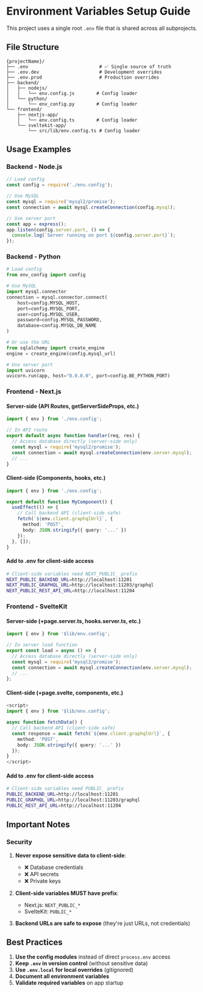 # Environment Variables Setup Guide

This project uses a single root `.env` file that is shared across all subprojects.

## File Structure

```
{projectName}/
├── .env                          # ✅ Single source of truth
├── .env.dev                      # Development overrides
├── .env.prod                     # Production overrides
├── backend/
│   ├── nodejs/
│   │   └── env.config.js        # Config loader
│   └── python/
│       └── env_config.py        # Config loader
└── frontend/
    ├── nextjs-app/
    │   └── env.config.ts        # Config loader
    └── sveltekit-app/
        └── src/lib/env.config.ts # Config loader
```

## Usage Examples

### Backend - Node.js

```javascript
// Load config
const config = require('./env.config');

// Use MySQL
const mysql = require('mysql2/promise');
const connection = await mysql.createConnection(config.mysql);

// Use server port
const app = express();
app.listen(config.server.port, () => {
  console.log(`Server running on port ${config.server.port}`);
});
```

### Backend - Python

```python
# Load config
from env_config import config

# Use MySQL
import mysql.connector
connection = mysql.connector.connect(
    host=config.MYSQL_HOST,
    port=config.MYSQL_PORT,
    user=config.MYSQL_USER,
    password=config.MYSQL_PASSWORD,
    database=config.MYSQL_DB_NAME
)

# Or use the URL
from sqlalchemy import create_engine
engine = create_engine(config.mysql_url)

# Use server port
import uvicorn
uvicorn.run(app, host="0.0.0.0", port=config.BE_PYTHON_PORT)
```

### Frontend - Next.js

#### Server-side (API Routes, getServerSideProps, etc.)

```typescript
import { env } from './env.config';

// In API route
export default async function handler(req, res) {
  // Access database directly (server-side only)
  const mysql = require('mysql2/promise');
  const connection = await mysql.createConnection(env.server.mysql);
  // ...
}
```

#### Client-side (Components, hooks, etc.)

```typescript
import { env } from './env.config';

export default function MyComponent() {
  useEffect(() => {
    // Call backend API (client-side safe)
    fetch(`${env.client.graphqlUrl}`, {
      method: 'POST',
      body: JSON.stringify({ query: '...' })
    });
  }, []);
}
```

#### Add to .env for client-side access

```bash
# Client-side variables need NEXT_PUBLIC_ prefix
NEXT_PUBLIC_BACKEND_URL=http://localhost:11201
NEXT_PUBLIC_GRAPHQL_URL=http://localhost:11203/graphql
NEXT_PUBLIC_REST_API_URL=http://localhost:11204
```

### Frontend - SvelteKit

#### Server-side (+page.server.ts, hooks.server.ts, etc.)

```typescript
import { env } from '$lib/env.config';

// In server load function
export const load = async () => {
  // Access database directly (server-side only)
  const mysql = require('mysql2/promise');
  const connection = await mysql.createConnection(env.server.mysql);
  // ...
};
```

#### Client-side (+page.svelte, components, etc.)

```typescript
<script>
import { env } from '$lib/env.config';

async function fetchData() {
  // Call backend API (client-side safe)
  const response = await fetch(`${env.client.graphqlUrl}`, {
    method: 'POST',
    body: JSON.stringify({ query: '...' })
  });
}
</script>
```

#### Add to .env for client-side access

```bash
# Client-side variables need PUBLIC_ prefix
PUBLIC_BACKEND_URL=http://localhost:11201
PUBLIC_GRAPHQL_URL=http://localhost:11203/graphql
PUBLIC_REST_API_URL=http://localhost:11204
```

## Important Notes

### Security

1. **Never expose sensitive data to client-side**:
   - ❌ Database credentials
   - ❌ API secrets
   - ❌ Private keys

2. **Client-side variables MUST have prefix**:
   - Next.js: `NEXT_PUBLIC_*`
   - SvelteKit: `PUBLIC_*`

3. **Backend URLs are safe to expose** (they're just URLs, not credentials)

## Best Practices

1. **Use the config modules** instead of direct `process.env` access
2. **Keep `.env` in version control** (without sensitive data)
3. **Use `.env.local` for local overrides** (gitignored)
4. **Document all environment variables**
5. **Validate required variables** on app startup
